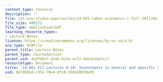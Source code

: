```yaml
---
content_type: resource
description: ''
file: /ol-ocw-studio-app/courses/14-661-labor-economics-i-fall-2017/8e7d865dc9fe78e40fc0556520619a95_MIT14_661F17_lec8_10.pdf
file_size: 496573
file_type: application/pdf
learning_resource_types:
- Lecture Notes
license: https://creativecommons.org/licenses/by-nc-sa/4.0/
ocw_type: OCWFile
parent_title: Lecture Notes
parent_type: CourseSection
parent_uid: 4edfd6c7-e2a5-013a-ecf2-6ee161befcc7
resourcetype: Document
title: '14.661 F17 Lectures 8-10: Investments in General and Specific Skills'
uid: 8e7d865d-c9fe-78e4-0fc0-556520619a95
---
```


